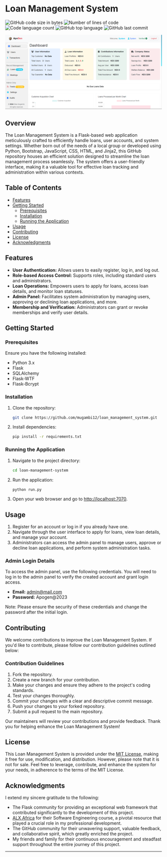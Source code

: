 # Loan Management System

![GitHub code size in bytes](https://img.shields.io/github/languages/code-size/mugambi12/loan_management_system?color=blueviolet)
![Number of lines of code](https://img.shields.io/tokei/lines/github/mugambi12/loan_management_system?color=blueviolet)
![Code language count](https://img.shields.io/github/languages/count/mugambi12/loan_management_system?color=blue)
![GitHub top language](https://img.shields.io/github/languages/top/mugambi12/loan_management_system?color=blue)
![GitHub last commit](https://img.shields.io/github/last-commit/mugambi12/loan_management_system?color=brightgreen)

![Water Management System Demo](./app/client//static/images/dashboard_demo.png)

## Overview

The Loan Management System is a Flask-based web application meticulously crafted to efficiently handle loans, user accounts, and system settings. Whether born out of the needs of a local group or developed using Python, Bootstrap, JavaScript, CSS, HTML, and Jinja2, this GitHub repository houses an efficient solution designed to streamline the loan management process seamlessly. The system offers a user-friendly interface, making it a valuable tool for effective loan tracking and administration within various contexts.

## Table of Contents

- [Features](#features)
- [Getting Started](#getting-started)
  - [Prerequisites](#prerequisites)
  - [Installation](#installation)
  - [Running the Application](#running-the-application)
- [Usage](#usage)
- [Contributing](#contributing)
- [License](#license)
- [Acknowledgments](#acknowledgments)

## Features

- **User Authentication:** Allows users to easily register, log in, and log out.
- **Role-based Access Control:** Supports roles, including standard users and administrators.
- **Loan Operations:** Empowers users to apply for loans, access loan details, and monitor loan statuses.
- **Admin Panel:** Facilitates system administration by managing users, approving or declining loan applications, and more.
- **Membership and Verification:** Administrators can grant or revoke memberships and verify user details.

## Getting Started

### Prerequisites

Ensure you have the following installed:

- Python 3.x
- Flask
- SQLAlchemy
- Flask-WTF
- Flask-Bcrypt

### Installation

1. Clone the repository:

   ```bash
   git clone https://github.com/mugambi12/loan_management_system.git
   ```

2. Install dependencies:

   ```bash
   pip install -r requirements.txt
   ```

### Running the Application

1. Navigate to the project directory:

   ```bash
   cd loan-management-system
   ```

2. Run the application:

   ```bash
   python run.py
   ```

3. Open your web browser and go to [http://localhost:7070](http://localhost:7070).

## Usage

1. Register for an account or log in if you already have one.
1. Navigate through the user interface to apply for loans, view loan details, and manage your account.
1. Administrators can access the admin panel to manage users, approve or decline loan applications, and perform system administration tasks.

### Admin Login Details

To access the admin panel, use the following credentials. You will need to log in to the admin panel to verify the created account and grant login access.

- **Email:** admin@mail.com
- **Password:** Apogen@2023

Note: Please ensure the security of these credentials and change the password after the initial login.

## Contributing

We welcome contributions to improve the Loan Management System. If you'd like to contribute, please follow our contribution guidelines outlined below:

### Contribution Guidelines

1. Fork the repository.
1. Create a new branch for your contribution.
1. Make your changes and ensure they adhere to the project's coding standards.
1. Test your changes thoroughly.
1. Commit your changes with a clear and descriptive commit message.
1. Push your changes to your forked repository.
1. Submit a pull request to the main repository.

Our maintainers will review your contributions and provide feedback. Thank you for helping enhance the Loan Management System!

## License

This Loan Management System is provided under the [MIT License](LICENSE), making it free for use, modification, and distribution. However, please note that it is not for sale. Feel free to leverage, contribute, and enhance the system for your needs, in adherence to the terms of the MIT License.

## Acknowledgments

I extend my sincere gratitude to the following:

- The Flask community for providing an exceptional web framework that contributed significantly to the development of this project.
- [ALX Africa](https://www.alxafrica.com/) for their Software Engineering course, a pivotal resource that played a crucial role in my professional development.
- The GitHub community for their unwavering support, valuable feedback, and collaborative spirit, which greatly enriched the project.
- My friends and family for their continuous encouragement and steadfast support throughout the entire journey of this project.

---
